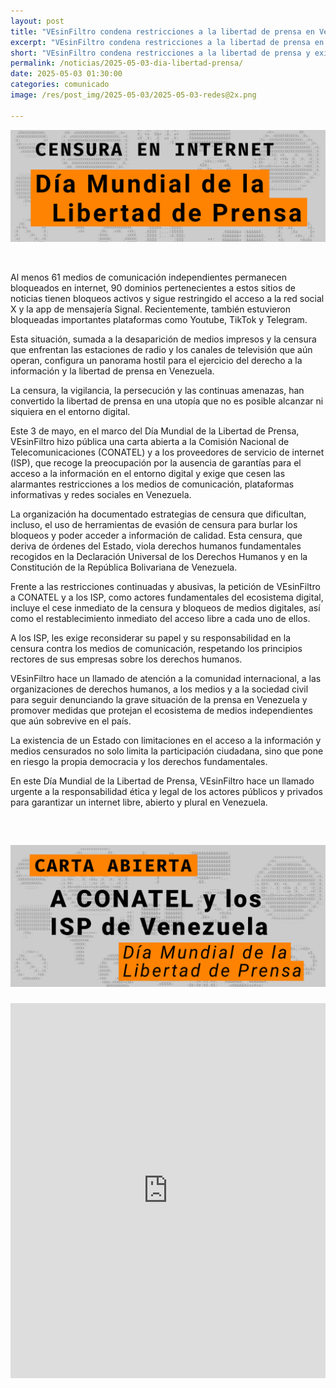```yaml
---
layout: post
title: "VEsinFiltro condena restricciones a la libertad de prensa en Venezuela y exige a CONATEL y a los ISP levantar los bloqueos contra medios de comunicación"
excerpt: "VEsinFiltro condena restricciones a la libertad de prensa en Venezuela y exige a CONATEL y a los ISP levantar los bloqueos contra medios de comunicación "
short: "VEsinFiltro condena restricciones a la libertad de prensa y exige levantar los bloqueos contra los medios"
permalink: /noticias/2025-05-03-dia-libertad-prensa/
date: 2025-05-03 01:30:00
categories: comunicado
image: /res/post_img/2025-05-03/2025-05-03-redes@2x.png

---
```

<p class="cover"><img class="" src="/res/post_img/2025-05-03/2025-05-03.png"></p>

<br>

Al menos 61 medios de comunicación independientes permanecen bloqueados en internet, 90 dominios pertenecientes a estos sitios de noticias tienen bloqueos activos y sigue restringido el  acceso a la red social X y la app de mensajería Signal. Recientemente, también estuvieron bloqueadas importantes plataformas como Youtube, TikTok y Telegram.

Esta situación, sumada a la desaparición de medios impresos y la censura que enfrentan las estaciones de radio y los canales de televisión que aún operan, configura un panorama hostil para el ejercicio del derecho a la información y la libertad de prensa en Venezuela.

La censura, la vigilancia, la persecución y las continuas amenazas, han convertido la libertad de prensa en una utopía que no es posible alcanzar ni siquiera en el entorno digital.

Este 3 de mayo, en el marco del Día Mundial de la Libertad de Prensa, VEsinFiltro hizo pública una carta abierta a la Comisión Nacional de Telecomunicaciones (CONATEL) y a los proveedores de servicio de internet (ISP), que recoge la preocupación por la ausencia de garantías para el acceso a la información en el entorno digital y exige que cesen las alarmantes restricciones a los medios de comunicación, plataformas informativas y redes sociales en Venezuela.  

La organización ha documentado estrategias de censura que dificultan, incluso, el uso de herramientas de evasión de censura para burlar los bloqueos y poder acceder a información de calidad. Esta censura, que deriva de órdenes del Estado, viola derechos humanos fundamentales recogidos en la Declaración Universal de los Derechos Humanos y en la Constitución de la República Bolivariana de Venezuela.

Frente a las restricciones continuadas y abusivas, la petición de VEsinFiltro a CONATEL y a los ISP, como actores fundamentales del ecosistema digital, incluye el cese inmediato de la censura y bloqueos de medios digitales, así como el restablecimiento inmediato del acceso libre a cada uno de ellos.

A los ISP, les exige reconsiderar su papel y su responsabilidad en la censura contra los medios de comunicación, respetando los principios rectores de sus empresas sobre los derechos humanos. 

VEsinFiltro hace un llamado de atención a la comunidad internacional, a las organizaciones de derechos humanos, a los medios y a la sociedad civil para seguir denunciando la grave situación de la prensa en Venezuela y promover medidas que protejan el ecosistema de medios independientes que aún sobrevive en el país. 

La existencia de un Estado con limitaciones en el acceso a la información y medios censurados no solo limita la participación ciudadana, sino que pone en riesgo la propia democracia y los derechos fundamentales.

En este Día Mundial de la Libertad de Prensa, VEsinFiltro hace un llamado urgente a la responsabilidad ética y legal de los actores públicos y privados para garantizar un internet libre, abierto y plural en Venezuela.

<br>
<h2><p class="cover"><img class="" src="/res/post_img/2025-05-03/2025-05-03-carta.png" alt="Carta abierta a CONATEL y los proveedores de servicio de internet que operan en Venezuela"></p></h2>

<object data="res/post_img/2025-05-03/CartaVSF-Dia_Libertad_Prensa.pdf" type="application/pdf" width="100%" height="600px">
      <embed src="https://docs.google.com/gview?url=https://vesinfiltro.org/res/post_img/2025-05-03/CartaVSF-Dia_Libertad_Prensa.pdf&embedded=true" width="100%" height="600px"/> 
</object>

